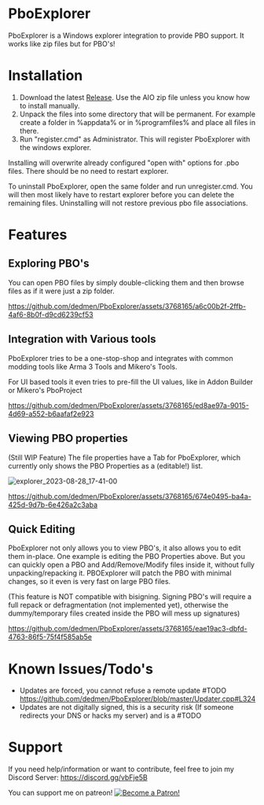 # PboExplorer

PboExplorer is a Windows explorer integration to provide PBO support. It works like zip files but for PBO's!


# Installation

1. Download the latest [Release](https://github.com/dedmen/PboExplorer/releases). Use the AIO zip file unless you know how to install manually.
2. Unpack the files into some directory that will be permanent. For example create a folder in %appdata% or in %programfiles% and place all files in there.
3. Run "register.cmd" as Administrator. This will register PboExplorer with the windows explorer.

Installing will overwrite already configured "open with" options for .pbo files.
There should be no need to restart explorer.

To uninstall PboExplorer, open the same folder and run unregister.cmd. You will then most likely have to restart explorer before you can delete the remaining files.
Uninstalling will not restore previous pbo file associations.

# Features

## Exploring PBO's

You can open PBO files by simply double-clicking them and then browse files as if it were just a zip folder.

https://github.com/dedmen/PboExplorer/assets/3768165/a6c00b2f-2ffb-4af6-8b0f-d9cd6239cf53

## Integration with Various tools

PboExplorer tries to be a one-stop-shop and integrates with common modding tools like Arma 3 Tools and Mikero's Tools.

For UI based tools it even tries to pre-fill the UI values, like in Addon Builder or Mikero's PboProject

https://github.com/dedmen/PboExplorer/assets/3768165/ed8ae97a-9015-4d69-a552-b6aafaf2e923

## Viewing PBO properties

(Still WIP Feature)
The file properties have a Tab for PboExplorer, which currently only shows the PBO Properties as a (editable!) list.

![explorer_2023-08-28_17-41-00](https://github.com/dedmen/PboExplorer/assets/3768165/6a11e9e4-a9e3-4ad0-b5bf-a8ff4b7c8938)

https://github.com/dedmen/PboExplorer/assets/3768165/674e0495-ba4a-425d-9d7b-6e426a2c3aba

## Quick Editing

PboExplorer not only allows you to view PBO's, it also allows you to edit them in-place.
One example is editing the PBO Properties above. But you can quickly open a PBO and Add/Remove/Modify files inside it, without fully unpacking/repacking it.
PBOExplorer will patch the PBO with minimal changes, so it even is very fast on large PBO files.

(This feature is NOT compatible with bisigning. Signing PBO's will require a full repack or defragmentation (not implemented yet), otherwise the dummy/temporary files created inside the PBO will mess up signatures)

https://github.com/dedmen/PboExplorer/assets/3768165/eae19ac3-dbfd-4763-86f5-75f4f585ab5e


# Known Issues/Todo's

- Updates are forced, you cannot refuse a remote update #TODO https://github.com/dedmen/PboExplorer/blob/master/Updater.cpp#L324
- Updates are not digitally signed, this is a security risk (If someone redirects your DNS or hacks my server) and is a #TODO


# Support

If you need help/information or want to contribute, feel free to join my Discord Server: https://discord.gg/vbFje5B


You can support me on patreon!
<a href="https://www.patreon.com/join/dedmen">
    <img src="https://c5.patreon.com/external/logo/become_a_patron_button.png" alt="Become a Patron!">
</a>